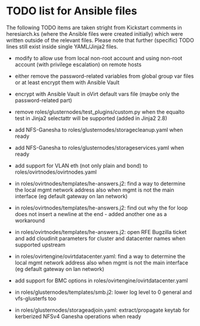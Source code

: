# TODO list for Ansible files

The following TODO items are taken stright from Kickstart comments in heresiarch.ks (where the Ansible files were created initially) which were written outside of the relevant files.
Please note that further (specific) TODO lines still exist inside single YAML/Jinja2 files.

* modify to allow use from local non-root account and using non-root account (with privilege escalation) on remote hosts

* either remove the password-related variables from global group var files or at least encrypt them with Ansible Vault

* encrypt with Ansible Vault in oVirt default vars file (maybe only the password-related part)

* remove roles/glusternodes/test_plugins/custom.py when the equalto test in Jinja2 selectattr will be supported (added in Jinja2 2.8)

* add NFS-Ganesha to roles/glusternodes/storagecleanup.yaml when ready

* add NFS-Ganesha to roles/glusternodes/storageservices.yaml when ready

* add support for VLAN eth (not only plain and bond) to roles/ovirtnodes/ovirtnodes.yaml

* in roles/ovirtnodes/templates/he-answers.j2: find a way to determine the local mgmt network address also when mgmt is not the main interface (eg default gateway on lan network)

* in roles/ovirtnodes/templates/he-answers.j2: find out why the for loop does not insert a newline at the end - added another one as a workaround

* in roles/ovirtnodes/templates/he-answers.j2: open RFE Bugzilla ticket and add cloudinit parameters for cluster and datacenter names when supported upstream

* in roles/ovirtengine/ovirtdatacenter.yaml: find a way to determine the local mgmt network address also when mgmt is not the main interface (eg default gateway on lan network)

* add support for BMC options in roles/ovirtengine/ovirtdatacenter.yaml

* in roles/glusternodes/templates/smb.j2: lower log level to 0 general and vfs-glusterfs too

* in roles/glusternodes/storageadjoin.yaml: extract/propagate keytab for kerberized NFSv4 Ganesha operations when ready


